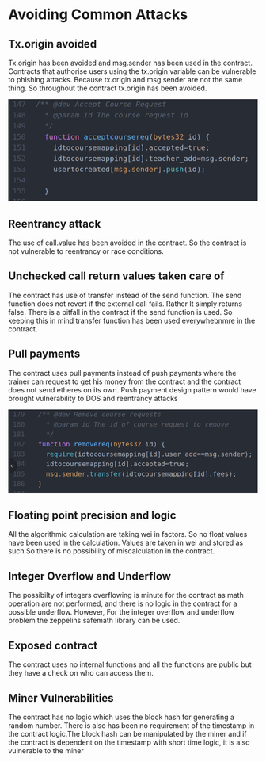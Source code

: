 # Avoiding Common Attacks

## Tx.origin avoided
Tx.origin has been avoided and msg.sender has been used in the contract. Contracts that authorise users using the tx.origin variable can be vulnerable to phishing attacks. Because tx.origin and msg.sender are not the same thing. So throughout the contract tx.origin has been avoided. 

![txorigin avoided](https://github.com/souradeep-das/Proffeth/blob/master/images/msgsender.png)

## Reentrancy attack
The use of call.value has been avoided in the contract. So the contract is not vulnerable to reentrancy or race conditions.

## Unchecked call return values taken care of
The contract has use of transfer instead of the send function. The send function does not revert if the external call fails. Rather It simply returns false. There is a pitfall in the contract if the send function is used. So keeping this in mind transfer function has been used everywhebnmre in the contract.

## Pull payments
The contract uses pull payments instead of push payments where the trainer can request to get his money from the contract and the contract does not send etheres on its own. Push payment design pattern would have brought vulnerability to DOS and reentrancy attacks

![pull](https://github.com/souradeep-das/Proffeth/blob/master/images/pull.png)

## Floating point precision and logic
All the algorithmic calculation are taking wei in factors. So no float values have been used in the calculation. Values are taken in wei and stored as such.So there is no possibility of miscalculation in the contract. 

## Integer Overflow and Underflow 
The possibilty of integers overflowing is minute for the contract as math operation are not performed, and there is no logic in the contract for a possible underflow. However, For the integer overflow and underflow problem the zeppelins safemath library can be used.

## Exposed contract
The contract uses no internal functions and all the functions are public but they have a check on who can access them.

## Miner Vulnerabilities
The contract has no logic which uses the block hash for generating a random number. There is also has been no requirement of the timestamp in the contract logic.The block hash can be manipulated by the miner and if the contract is dependent on the timestamp with short time logic, it is also vulnerable to the miner
